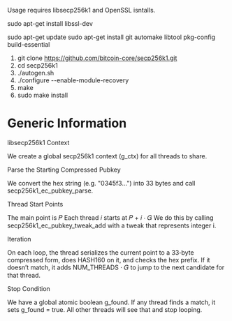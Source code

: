 Usage requires libsecp256k1 and OpenSSL isntalls.

sudo apt-get install libssl-dev

sudo apt-get update
sudo apt-get install git automake libtool pkg-config build-essential

1) git clone https://github.com/bitcoin-core/secp256k1.git
2) cd secp256k1
3) ./autogen.sh
4) ./configure --enable-module-recovery
5) make
6) sudo make install

# Generic Information

libsecp256k1 Context

We create a global secp256k1 context (g_ctx) for all threads to share.

Parse the Starting Compressed Pubkey

We convert the hex string (e.g. "0345f3...") into 33 bytes and call secp256k1_ec_pubkey_parse.

Thread Start Points

The main point is 𝑃 Each thread 𝑖 starts at 𝑃 + 𝑖 ⋅ 𝐺 We do this by calling secp256k1_ec_pubkey_tweak_add with a tweak that represents integer i.

Iteration

On each loop, the thread serializes the current point to a 33‐byte compressed form, does HASH160 on it, and checks the hex prefix.
If it doesn’t match, it adds NUM_THREADS ⋅ 𝐺 to jump to the next candidate for that thread.

Stop Condition

We have a global atomic boolean g_found. If any thread finds a match, it sets g_found = true.
All other threads will see that and stop looping.
